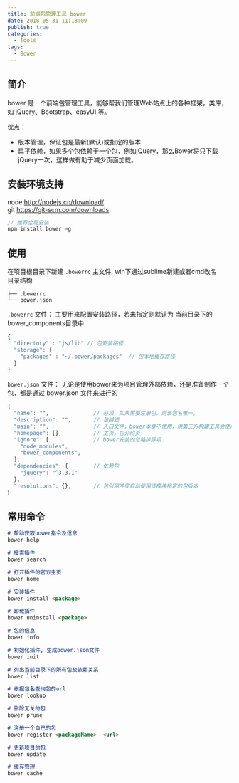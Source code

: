 ```yaml
---
title: 前端包管理工具 bower
date: 2018-05-31 11:18:09
publish: true
categories:
  - Tools
tags:
  - Bower
---
```


## 简介
bower 是一个前端包管理工具，能够帮我们管理Web站点上的各种框架，类库，如 jQuery、Bootstrap、easyUI 等。

优点：
- 版本管理，保证包是最新(默认)或指定的版本
- 扁平依赖，如果多个包依赖于一个包，例如jQuery，那么Bower将只下载jQuery一次，这样做有助于减少页面加载。

## 安装环境支持
node http://nodejs.cn/download/  
git https://git-scm.com/downloads
```javascript
// 推荐全局安装
npm install bower –g
```

## 使用
在项目根目录下新建 `.bowerrc` 主文件, 
win下通过sublime新建或者cmd改名  
目录结构
```
├── .bowerrc
└── bower.json
```

`.bowerrc` 文件：
主要用来配置安装路径，若未指定则默认为 当前目录下的 bower_components目录中
```javascript
{  
  "directory" : "js/lib" // 包安装路径
  "storage": {  
    "packages" : "~/.bower/packages"  // 包本地缓存路径
  }
}  
```

`bower.json` 文件：
无论是使用bower来为项目管理外部依赖，还是准备制作一个包，都是通过 bower.json 文件来进行的
```javascript
{  
  "name": "",              // 必须，如果需要注册包，则该包名唯一。  
  "description": "",       // 包描述  
  "main": "",              // 入口文件，bower本身不使用，供第三方构建工具会使用  
  "homepage": [],          // 主页，包介绍页
  "ignore": [              // bower安装的忽略排除项
    "node_modules",
    "bower_components",
  ],
  "dependencies": {        // 依赖包
    "jquery": "^3.3.1"
  },                    
  "resolutions": {},       // 包引用冲突自动使用该模块指定的包版本
｝  
```

## 常用命令
```md
# 帮助获取bower指令及信息
bower help

# 搜索插件
bower search

# 打开插件的官方主页
bower home

# 安装插件
bower install <package>

# 卸载插件
bower uninstall <package>

# 包的信息
bower info

# 初始化插件, 生成bower.json文件
bower init

# 列出当前目录下的所有包及依赖关系
bower list

# 根据包名查询包的url
bower lookup

# 删除无关的包 
bower prune

# 注册一个自己的包
bower register <packageName>  <url>

# 更新项目的包
bower update

# 缓存管理
bower cache 
```
